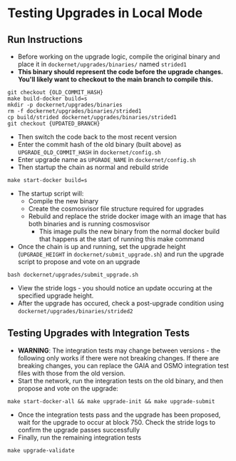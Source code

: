 # Testing Upgrades in Local Mode
## Run Instructions
* Before working on the upgrade logic, compile the original binary and place it in `dockernet/upgrades/binaries/` named `strided1`
* **This binary should represent the code before the upgrade changes. You'll likely want to checkout to the main branch to compile this.**
```
git checkout {OLD_COMMIT_HASH}
make build-docker build=s
mkdir -p dockernet/upgrades/binaries
rm -f dockernet/upgrades/binaries/strided1
cp build/strided dockernet/upgrades/binaries/strided1
git checkout {UPDATED_BRANCH}
```
* Then switch the code back to the most recent version 
* Enter the commit hash of the old binary (built above) as `UPGRADE_OLD_COMMIT_HASH` in `dockernet/config.sh`
* Enter upgrade name as `UPGRADE_NAME` in `dockernet/config.sh`
* Then startup the chain as normal and rebuild stride
```
make start-docker build=s
```
* The startup script will:
    * Compile the new binary
    * Create the cosmosvisor file structure required for upgrades
    * Rebuild and replace the stride docker image with an image that has both binaries and is running cosmosvisor
        * This image pulls the new binary from the normal docker build that happens at the start of running this make command
* Once the chain is up and running, set the upgrade height (`UPGRADE_HEIGHT` in `dockernet/submit_upgrade.sh`) and run the upgrade script to propose and vote on an upgrade
```
bash dockernet/upgrades/submit_upgrade.sh
```
* View the stride logs - you should notice an update occuring at the specified upgrade height.
* After the upgrade has occured, check a post-upgrade condition using `dockernet/upgrades/binaries/strided2`

## Testing Upgrades with Integration Tests
* **WARNING**: The integration tests may change between versions - the following only works if there were not breaking changes. If there are breaking changes, you can replace the GAIA and OSMO integration test files with those from the old version.
* Start the network, run the integration tests on the old binary, and then propose and vote on the upgrade:
```
make start-docker-all && make upgrade-init && make upgrade-submit
```
* Once the integration tests pass and the upgrade has been proposed, wait for the upgrade to occur at block 750. Check the stride logs to confirm the upgrade passes successfully
* Finally, run the remaining integration tests 
```
make upgrade-validate
```
